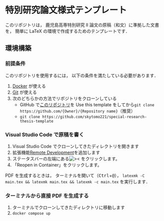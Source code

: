 # 特別研究論文様式テンプレート

このリポジトリは，
鹿児島高専特別研究 Ⅱ 論文の原稿（和文）に準拠した文書を，
簡単に LaTeX の環境で作成するためのテンプレートです．

## 環境構築

### 前提条件

このリポジトリを使用するには，
以下の条件を満たしている必要があります．

1. [Docker](https://www.docker.com/) が使える
2. [Git](https://git-scm.com/) が使える
3. 次のどちらかの方法でリポジトリをクローンしている
   - GitHub で[このリポジトリ](https://github.com/skytomo221/special-research-thesis-template)を Use this template をしてから`git clone https://github.com/{Owner}/{Repository name}`（推奨）
   - `git clone https://github.com/skytomo221/special-research-thesis-template`

### Visual Studio Code で原稿を書く

1. Visual Studio Code でクローンしてきたディレクトリを開きます
2. 拡張機能[Remote Development](https://marketplace.visualstudio.com/items?itemName=ms-vscode-remote.vscode-remote-extensionpack)を追加します
3. ステータスバーの左端にある![><](https://user-images.githubusercontent.com/18415838/137567497-f16c9ef4-ed2c-4f8e-bde4-d3d5f452787e.png)
   をクリックします。
4. 「Reopen in Container」をクリックします。

PDF を生成するときは，
ターミナルを開いて（<kbd>Ctrl</kbd>+<kbd>@</kbd>），
`latexmk -C main.tex && latexmk main.tex && latexmk -c main.tex`
を実行します．

### ターミナルから直接 PDF を生成する

1. ターミナルでクローンしてきたディレクトリに移動します
2. `docker compose up`

